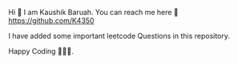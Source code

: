 Hi 👋
I am Kaushik Baruah.
You can reach me here 🚀 https://github.com/K4350

I have added some important leetcode Questions in this repository.

Happy Coding 🚀🚀🚀.